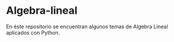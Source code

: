 # Algebra-lineal
En éste repositorio se encuentran algunos temas de Algebra Lineal aplicados con Python.
